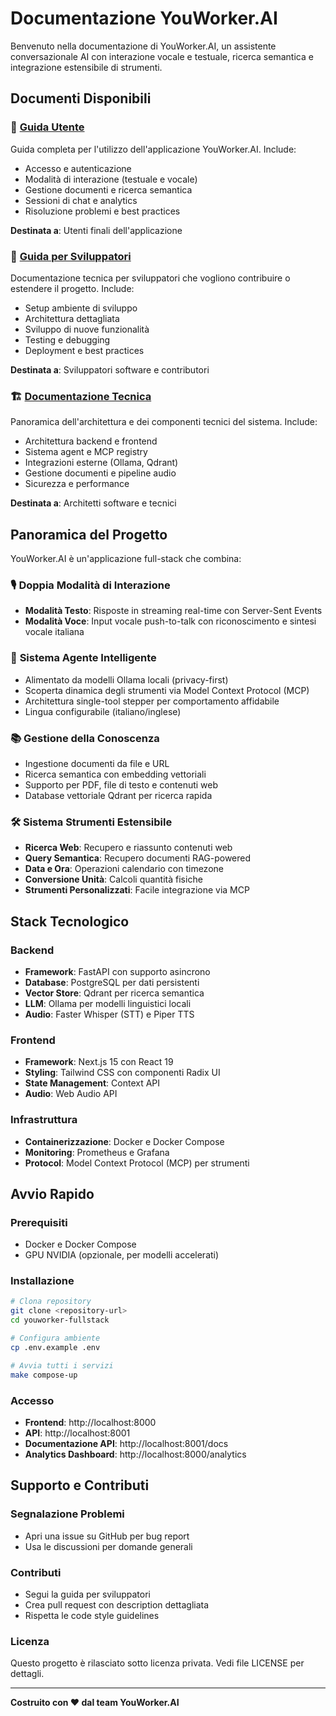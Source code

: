 # Documentazione YouWorker.AI

Benvenuto nella documentazione di YouWorker.AI, un assistente conversazionale AI con interazione vocale e testuale, ricerca semantica e integrazione estensibile di strumenti.

## Documenti Disponibili

### 📖 [Guida Utente](guida-utente.md)
Guida completa per l'utilizzo dell'applicazione YouWorker.AI. Include:
- Accesso e autenticazione
- Modalità di interazione (testuale e vocale)
- Gestione documenti e ricerca semantica
- Sessioni di chat e analytics
- Risoluzione problemi e best practices

**Destinata a**: Utenti finali dell'applicazione

### 🔧 [Guida per Sviluppatori](guida-sviluppatori.md)
Documentazione tecnica per sviluppatori che vogliono contribuire o estendere il progetto. Include:
- Setup ambiente di sviluppo
- Architettura dettagliata
- Sviluppo di nuove funzionalità
- Testing e debugging
- Deployment e best practices

**Destinata a**: Sviluppatori software e contributori

### 🏗️ [Documentazione Tecnica](tecnica.md)
Panoramica dell'architettura e dei componenti tecnici del sistema. Include:
- Architettura backend e frontend
- Sistema agent e MCP registry
- Integrazioni esterne (Ollama, Qdrant)
- Gestione documenti e pipeline audio
- Sicurezza e performance

**Destinata a**: Architetti software e tecnici

## Panoramica del Progetto

YouWorker.AI è un'applicazione full-stack che combina:

### 🎙️ **Doppia Modalità di Interazione**
- **Modalità Testo**: Risposte in streaming real-time con Server-Sent Events
- **Modalità Voce**: Input vocale push-to-talk con riconoscimento e sintesi vocale italiana

### 🤖 **Sistema Agente Intelligente**
- Alimentato da modelli Ollama locali (privacy-first)
- Scoperta dinamica degli strumenti via Model Context Protocol (MCP)
- Architettura single-tool stepper per comportamento affidabile
- Lingua configurabile (italiano/inglese)

### 📚 **Gestione della Conoscenza**
- Ingestione documenti da file e URL
- Ricerca semantica con embedding vettoriali
- Supporto per PDF, file di testo e contenuti web
- Database vettoriale Qdrant per ricerca rapida

### 🛠️ **Sistema Strumenti Estensibile**
- **Ricerca Web**: Recupero e riassunto contenuti web
- **Query Semantica**: Recupero documenti RAG-powered
- **Data e Ora**: Operazioni calendario con timezone
- **Conversione Unità**: Calcoli quantità fisiche
- **Strumenti Personalizzati**: Facile integrazione via MCP

## Stack Tecnologico

### Backend
- **Framework**: FastAPI con supporto asincrono
- **Database**: PostgreSQL per dati persistenti
- **Vector Store**: Qdrant per ricerca semantica
- **LLM**: Ollama per modelli linguistici locali
- **Audio**: Faster Whisper (STT) e Piper TTS

### Frontend
- **Framework**: Next.js 15 con React 19
- **Styling**: Tailwind CSS con componenti Radix UI
- **State Management**: Context API
- **Audio**: Web Audio API

### Infrastruttura
- **Containerizzazione**: Docker e Docker Compose
- **Monitoring**: Prometheus e Grafana
- **Protocol**: Model Context Protocol (MCP) per strumenti

## Avvio Rapido

### Prerequisiti
- Docker e Docker Compose
- GPU NVIDIA (opzionale, per modelli accelerati)

### Installazione
```bash
# Clona repository
git clone <repository-url>
cd youworker-fullstack

# Configura ambiente
cp .env.example .env

# Avvia tutti i servizi
make compose-up
```

### Accesso
- **Frontend**: http://localhost:8000
- **API**: http://localhost:8001
- **Documentazione API**: http://localhost:8001/docs
- **Analytics Dashboard**: http://localhost:8000/analytics

## Supporto e Contributi

### Segnalazione Problemi
- Apri una issue su GitHub per bug report
- Usa le discussioni per domande generali

### Contributi
- Segui la guida per sviluppatori
- Crea pull request con description dettagliata
- Rispetta le code style guidelines

### Licenza
Questo progetto è rilasciato sotto licenza privata. Vedi file LICENSE per dettagli.

---

**Costruito con ❤️ dal team YouWorker.AI**